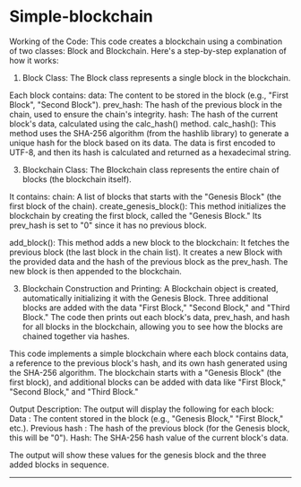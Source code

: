 # Simple-blockchain

Working of the Code:
This code creates a blockchain using a combination of two classes: Block and Blockchain. Here's a step-by-step explanation of how it works:

1. Block Class:
The Block class represents a single block in the blockchain.

Each block contains:
data: The content to be stored in the block (e.g., "First Block", "Second Block").
prev_hash: The hash of the previous block in the chain, used to ensure the chain's integrity.
hash: The hash of the current block's data, calculated using the calc_hash() method.
calc_hash(): This method uses the SHA-256 algorithm (from the hashlib library) to generate a unique hash for the block based on its data. The data is first encoded to UTF-8, and then its hash is calculated and returned as a hexadecimal string.

3. Blockchain Class:
The Blockchain class represents the entire chain of blocks (the blockchain itself).

It contains:
chain: A list of blocks that starts with the "Genesis Block" (the first block of the chain).
create_genesis_block(): This method initializes the blockchain by creating the first block, called the "Genesis Block." Its prev_hash is set to "0" since it has no previous block.

add_block(): This method adds a new block to the blockchain:
It fetches the previous block (the last block in the chain list).
It creates a new Block with the provided data and the hash of the previous block as the prev_hash.
The new block is then appended to the blockchain.

3. Blockchain Construction and Printing:
A Blockchain object is created, automatically initializing it with the Genesis Block.
Three additional blocks are added with the data "First Block," "Second Block," and "Third Block."
The code then prints out each block's data, prev_hash, and hash for all blocks in the blockchain, allowing you to see how the blocks are chained together via hashes.

This code implements a simple blockchain where each block contains data, a reference to the previous block's hash, and its own hash generated using the SHA-256 algorithm. The blockchain starts with a "Genesis Block" (the first block), and additional blocks can be added with data like "First Block," "Second Block," and "Third Block."

Output Description:
The output will display the following for each block:
Data : The content stored in the block (e.g., "Genesis Block," "First Block," etc.).
Previous hash : The hash of the previous block (for the Genesis block, this will be "0").
Hash: The SHA-256 hash value of the current block's data.

The output will show these values for the genesis block and the three added blocks in sequence.

------------------------------------------------------------------------------------------------------------------------------------------------------------------------------------------------------------------------------
